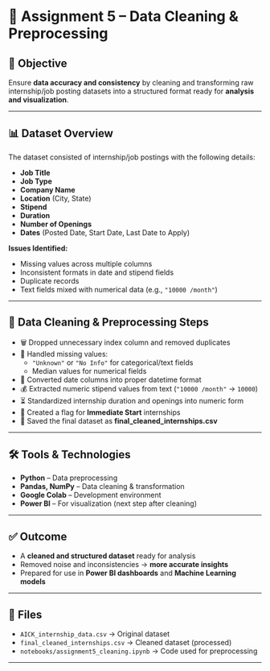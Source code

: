 <h1>📌 Assignment 5 – Data Cleaning & Preprocessing</h1>

<h2>🎯 Objective</h2>
<p>
Ensure <b>data accuracy and consistency</b> by cleaning and transforming raw internship/job posting datasets into a structured format ready for <b>analysis and visualization</b>.
</p>

<hr>

<h2>📊 Dataset Overview</h2>
<p>The dataset consisted of internship/job postings with the following details:</p>
<ul>
  <li><b>Job Title</b></li>
  <li><b>Job Type</b></li>
  <li><b>Company Name</b></li>
  <li><b>Location</b> (City, State)</li>
  <li><b>Stipend</b></li>
  <li><b>Duration</b></li>
  <li><b>Number of Openings</b></li>
  <li><b>Dates</b> (Posted Date, Start Date, Last Date to Apply)</li>
</ul>

<p><b>Issues Identified:</b></p>
<ul>
  <li>Missing values across multiple columns</li>
  <li>Inconsistent formats in date and stipend fields</li>
  <li>Duplicate records</li>
  <li>Text fields mixed with numerical data (e.g., <code>"10000 /month"</code>)</li>
</ul>

<hr>

<h2>🔧 Data Cleaning & Preprocessing Steps</h2>
<ul>
  <li>🗑️ Dropped unnecessary index column and removed duplicates</li>
  <li>🔄 Handled missing values:
    <ul>
      <li><code>"Unknown"</code> or <code>"No Info"</code> for categorical/text fields</li>
      <li>Median values for numerical fields</li>
    </ul>
  </li>
  <li>📅 Converted date columns into proper datetime format</li>
  <li>💰 Extracted numeric stipend values from text (<code>"10000 /month"</code> → <code>10000</code>)</li>
  <li>⏳ Standardized internship duration and openings into numeric form</li>
  <li>🚀 Created a flag for <b>Immediate Start</b> internships</li>
  <li>💾 Saved the final dataset as <b>final_cleaned_internships.csv</b></li>
</ul>

<hr>

<h2>🛠️ Tools & Technologies</h2>
<ul>
  <li><b>Python</b> – Data preprocessing</li>
  <li><b>Pandas, NumPy</b> – Data cleaning & transformation</li>
  <li><b>Google Colab</b> – Development environment</li>
  <li><b>Power BI</b> – For visualization (next step after cleaning)</li>
</ul>

<hr>

<h2>✅ Outcome</h2>
<ul>
  <li>A <b>cleaned and structured dataset</b> ready for analysis</li>
  <li>Removed noise and inconsistencies → <b>more accurate insights</b></li>
  <li>Prepared for use in <b>Power BI dashboards</b> and <b>Machine Learning models</b></li>
</ul>

<hr>

<h2>📂 Files</h2>
<ul>
  <li><code>AICK_internship_data.csv</code> → Original dataset</li>
  <li><code>final_cleaned_internships.csv</code> → Cleaned dataset (processed)</li>
  <li><code>notebooks/assignment5_cleaning.ipynb</code> → Code used for preprocessing</li>
</ul>

<hr>
